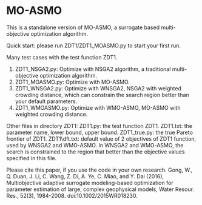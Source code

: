 # MO-ASMO
This is a standalone version of MO-ASMO, a surrogate based multi-objective optimization algorithm.

Quick start: please run ZDT1/ZDT1\_MOASMO.py to start your first run.

Many test cases with the test function ZDT1.
1. ZDT1\_NSGA2.py: Optimize with NSGA2 algorithm, a traditional multi-objective optimization algorithm.
2. ZDT1\_MOASMO.py: Optimize with MO-ASMO.
3. ZDT1\_WNSGA2.py: Optimize with WNSGA2, NSGA2 with weighted crowding distance, which can constrain the search region better than your default parameters.
4. ZDT1\_WMOASMO.py: Optimize with WMO-ASMO, MO-ASMO with weighted crowding distance.

Other files in directory ZDT1:
ZDT1.py: the test function ZDT1.
ZDT1.txt: the parameter name, lower bound, upper bound.
ZDT1\_true.py: the true Pareto frontier of ZDT1.
ZDT1\dft.txt: default value of 2 objectives of ZDT1 function, used by WNSGA2 and WMO-ASMO. In WNSGA2 and WMO-ASMO, the search is constrained to the region that better than the objective values specified in this file.

Please cite this paper, if you use the code in your own research.
Gong, W., Q. Duan, J. Li, C. Wang, Z. Di, A. Ye, C. Miao, and Y. Dai (2016), Multiobjective adaptive surrogate modeling-based optimization for parameter estimation of large, complex geophysical models, Water Resour. Res., 52(3), 1984-2008. doi:10.1002/2015WR018230.
